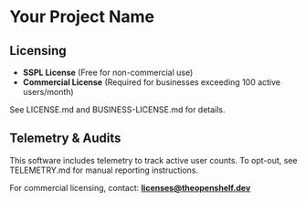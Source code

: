 # Your Project Name

## Licensing

- **SSPL License** (Free for non-commercial use)
- **Commercial License** (Required for businesses exceeding 100 active users/month)

See LICENSE.md and BUSINESS-LICENSE.md for details.

## Telemetry & Audits

This software includes telemetry to track active user counts.
To opt-out, see TELEMETRY.md for manual reporting instructions.

For commercial licensing, contact: **licenses@theopenshelf.dev**

